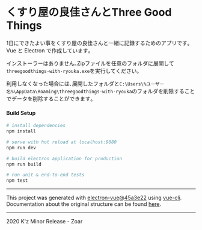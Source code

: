 # くすり屋の良佳さんとThree Good Things

1日にできたよい事をくすり屋の良佳さんと一緒に記録するためのアプリです｡
Vue と Electron で作成しています｡

インストーラーはありません｡Zipファイルを任意のフォルダに展開して`threegoodthings-with-ryouka.exe`を実行してください｡

利用しなくなった場合には､展開したフォルダと`C:\Users\%ユーザー名%\AppData\Roaming\threegoodthings-with-ryouka`のフォルダを削除することでデータを削除することができます｡

#### Build Setup

``` bash
# install dependencies
npm install

# serve with hot reload at localhost:9080
npm run dev

# build electron application for production
npm run build

# run unit & end-to-end tests
npm test


```

---

This project was generated with [electron-vue](https://github.com/SimulatedGREG/electron-vue)@[45a3e22](https://github.com/SimulatedGREG/electron-vue/tree/45a3e224e7bb8fc71909021ccfdcfec0f461f634) using [vue-cli](https://github.com/vuejs/vue-cli). Documentation about the original structure can be found [here](https://simulatedgreg.gitbooks.io/electron-vue/content/index.html).

---
2020 K'z Minor Release - Zoar